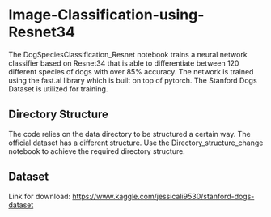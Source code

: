# Image-Classification-using-Resnet34
The DogSpeciesClassification_Resnet notebook trains a neural network classifier based on Resnet34 that is able to differentiate between 120 different species of dogs with over 85% accuracy. The network is trained using the fast.ai library which is built on top of pytorch. The Stanford Dogs Dataset is utilized for training.

## Directory Structure
The code relies on the data directory to be structured a certain way. The official dataset has a different structure. Use the Directory_structure_change notebook to achieve the required directory structure. 

## Dataset
Link for download: https://www.kaggle.com/jessicali9530/stanford-dogs-dataset
